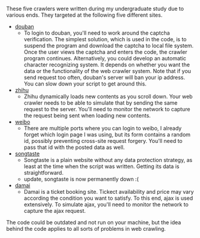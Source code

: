 These five crawlers were written during my undergraduate study due to various ends. They targeted at the following five different sites.

- [douban](http://www.douban.com)
    - To login to douban, you'll need to work around the captcha verification. The simplest solution, which is used in the code, is to suspend the program and download the captcha to local file system. Once the user views the captcha and enters the code, the crawler program continues. Alternatively, you could develop an automatic character recognizing system. It depends on whether you want the data or the functionality of the web crawler system. Note that if you send request too often, douban's server will ban your ip address. You can slow down your script to get around this.
- [zhihu](http://www.zhihu.com)
    - Zhihu dynamically loads new contents as you scroll down. Your web crawler needs to be able to simulate that by sending the same request to the server. You'll need to monitor the network to capture the request being sent when loading new contents.
- [weibo](http://www.weibo.com)
    - There are multiple ports where you can login to weibo, I already forget which login page I was using, but its form contains a random id, possibly preventing cross-site request forgery. You'll need to pass that id with the posted data as well.
- [songtaste](http://www.songtaste.com)
    - Songtaste is a plain website without any data protection strategy, as least at the time when the script was written. Getting its data is straightforward.
    - update, songtaste is now permanently down :(
- [damai](http://www.damai.cn/)
    - Damai is a ticket booking site. Tickect availability and price may vary according the condition you want to satisfy. To this end, ajax is used extensively. To simulate ajax, you'll need to monitor the network to capture the ajax request.

The code could be outdated and not run on your machine, but the idea behind the code applies to all sorts of problems in web crawling.
